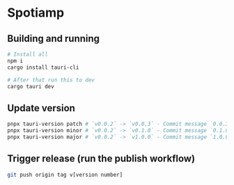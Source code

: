 # Spotiamp

## Building and running
```bash
# Install all
npm i
cargo install tauri-cli

# After that run this to dev
cargo tauri dev
```

## Update version
```bash
pnpx tauri-version patch # `v0.0.2` -> `v0.0.3` - Commit message `0.0.3`
pnpx tauri-version minor # `v0.0.2` -> `v0.1.0` - Commit message `0.1.0`
pnpx tauri-version major # `v0.0.2` -> `v1.0.0` - Commit message `1.0.0`
```

## Trigger release (run the publish workflow)
```bash
git push origin tag v[version number]
```